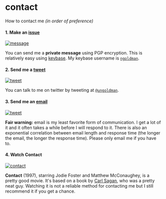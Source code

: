 # contact

How to contact me *(in order of preference)*

#### 1. Make an [issue][message-url]

[![message][message-img]][message-url]

You can send me a **private message** using PGP encryption. This is relatively easy using [keybase](https://keybase.io/). My keybase username is [`ngoldman`](https://keybase.io/ngoldman).

[message-img]: http://img.shields.io/badge/new-message-brightgreen.svg?style=flat-square
[message-url]: ../../issues/new

#### 2. Send me a [tweet][tweet-url]

[![tweet][tweet-img]][tweet-url]

You can talk to me on twitter by tweeting at [`@ungoldman`](http://twitter.com/ungoldman).

[tweet-img]: http://img.shields.io/badge/new-tweet-green.svg?style=flat-square
[tweet-url]: https://twitter.com/intent/tweet?text=@ungoldman%20

#### 3. Send me an [email][email-url]

[![tweet][email-img]][email-url]

**Fair warning:** email is my least favorite form of communication. I get a lot of it and it often takes a while before I will respond to it. There is also an exponential correlation between email length and response time (the longer the email, the longer the response time). Please only email me if you have to.

[email-img]: http://img.shields.io/badge/new-email-orange.svg?style=flat-square
[email-url]: mailto:contact%20at%20ngoldman%20dot%20me

#### 4. Watch Contact

[![contact][contact-img]][contact-url]

**Contact** (1997), starring Jodie Foster and Matthew McConaughey, is a pretty good movie. It's based on a book by [Carl Sagan](http://en.wikipedia.org/wiki/Carl_Sagan), who was a pretty neat guy. Watching it is not a reliable method for contacting me but I still recommend it if you get a chance.

[contact-img]: http://ia.media-imdb.com/images/M/MV5BMjEyMDQxMTMxMF5BMl5BanBnXkFtZTcwNTU0ODcyMg@@._V1_SX640_SY720_.jpg
[contact-url]: http://www.imdb.com/title/tt0118884/

